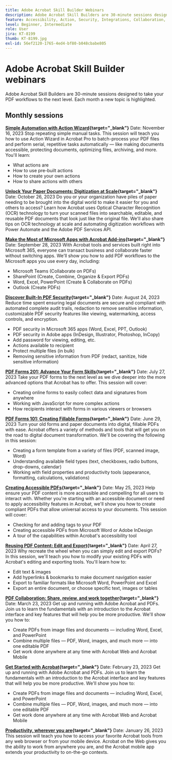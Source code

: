 ```yaml
---
title: Adobe Acrobat Skill Builder Webinars
description: Adobe Acrobat Skill Builders are 30-minute sessions designed to take your PDf workflows to the next level
feature: Accessibility, Action, Security, Integrations, Collaboration, Edit PDF, Convert PDF, Share, Mobile, Skill Builder, Form
level: Beginner, Intermediate
role: User
jira: KT-8199
thumb: KT-8199.jpg
exl-id: 56ef2120-1765-4ed4-bf80-b048cbabe805
---
```

# Adobe Acrobat Skill Builder webinars

Adobe Acrobat Skill Builders are 30-minute sessions designed to take your PDF workflows to the next level. Each month a new topic is highlighted.

## Monthly sessions

**[Simple Automation with Action Wizard](https://teamwork.adobe.com/adobe-acrobat-skill-builder/attendease/networking/experience/41d505bb-252a-4e26-9576-6ae82293e6c9/97be1628-5cb6-44be-ac61-c0cc26fbb58d){target="_blank"}**
Date: November 16, 2023
Stop repeating simple manual tasks. This session will teach you how to use Action Wizard in Acrobat Pro to batch-process your PDF files and perform serial, repetitive tasks automatically — like making documents accessible, protecting documents, optimizing files, archiving, and more. You'll learn:

* What actions are
* How to use pre-built actions
* How to create your own actions
* How to share actions with others

**[Unlock Your Paper Documents: Digitization at Scale](https://teamwork.adobe.com/adobe-acrobat-skill-builder/attendease/networking/experience/46e148fe-92c0-4d79-ac83-8888e9f0521e/dfcf3b90-4390-4c6e-abd9-20ba6e913dc1){target="_blank"}**
Date: October 26, 2023
Do you or your organization have piles of paper needing to be brought into the digital world to make it easier for you and others to access? Learn how Acrobat uses Optical Character Recognition (OCR) technology to turn your scanned files into searchable, editable, and reusable PDF documents that look just like the original file. We'll also share tips on OCR technology at scale and automating digitization workflows with Power Automate and the Adobe PDF Services API.

**[Make the Most of Microsoft Apps with Acrobat Add-ins](https://teamwork.adobe.com/adobe-acrobat-skill-builder/attendease/networking/experience/8b4ea780-6e4d-48b6-8c70-ea10245a5a64/b4fe64de-3614-4a6d-94c6-ff6612ac07fb){target="_blank"}**
Date: September 28, 2023
With Acrobat tools and services built right into Microsoft 365, everyone can transact business and collaborate faster without switching apps. We'll show you how to add PDF workflows to the Microsoft apps you use every day, including:

* Microsoft Teams (Collaborate on PDFs)
* SharePoint (Create, Combine, Organize & Export PDFs)
* Word, Excel, PowerPoint (Create & Collaborate on PDFs)
* Outlook (Create PDFs)

**[Discover Built-In PDF Security](https://teamwork.adobe.com/adobe-acrobat-skill-builder/attendease/networking/experience/b454ab64-9c2e-4aec-bcf9-ca82e3a6b869/3a456ace-042e-41c8-8e8c-d285e9ba0ab8){target="_blank"}**
Date: August 24, 2023
Reduce time spent ensuring legal documents are secure and compliant with automated complete audit trails, redaction to remove sensitive information, customizable PDF security features like viewing, watermarking, access controls, and encryption.

* PDF security in Microsoft 365 apps (Word, Excel, PPT, Outlook)
* PDF security in Adobe apps (InDesign, Illustrator, Photoshop, InCopy)
* Add password for viewing, editing, etc.
* Actions available to recipient
* Protect multiple files (in bulk)
* Removing sensitive information from PDF (redact, sanitize, hide sensitive information)

**[PDF Forms 201: Advance Your Form Skills](https://adobe-acrobat-skill-builder.joinus.adobeevents.com/attendease/networking/experience/32518a73-e152-42b5-825c-b31ce53ab1f2/b9966934-6a5b-49c2-a9b0-d434543ce7f4){target="_blank"}**
Date: July 27, 2023
Take your PDF forms to the next level as we dive deeper into the more advanced options that Acrobat has to offer. This session will cover:

* Creating online forms to easily collect data and signatures from anywhere
* Working with JavaScript for more complex actions
* How recipients interact with forms in various viewers or browsers

**[PDF Forms 101: Creating Fillable Forms](https://adobe-acrobat-skill-builder.joinus.adobeevents.com/attendease/networking/experience/795f4bc7-db42-4022-a624-8a53c51174c6/9d685d0f-4a5b-4236-a1ef-081d1403fb41){target="_blank"}**
Date: June 29, 2023
Turn your old forms and paper documents into digital, fillable PDFs with ease. Acrobat offers a variety of methods and tools that will get you on the road to digital document transformation. We'll be covering the following in this session:

* Creating a form template from a variety of files (PDF, scanned image, Word)
* Understanding available field types (text, checkboxes, radio buttons, drop-downs, calendar)
* Working with field properties and productivity tools (appearance, formatting, calculations, validations)

**[Creating Accessible PDFs](https://teamwork.adobe.com/adobe-acrobat-skill-builder/attendease/networking/experience/4ff4d607-8c9f-47dd-ac4f-3b351a0a0fe3/2eb92255-d963-4ff7-b278-2a95a11db755){target="_blank"}**
Date: May 25, 2023
Help ensure your PDF content is more accessible and compelling for all users to interact with. Whether you're starting with an accessible document or need to apply accessibility features in Acrobat, we'll show you how to create compliant PDFs that allow universal access to your documents. This session will cover:

* Checking for and adding tags to your PDF
* Creating accessible PDFs from Microsoft Word or Adobe InDesign
* A tour of the capabilities within Acrobat's accessibility tool

**[Reusing PDF Content: Edit and Export](https://adobe-acrobat-skill-builder.joinus.adobeevents.com/attendease/networking/experience/aac3b9af-7d54-4ea5-a6fa-61bc7acea87f/8d7341ee-ff0f-492a-b3fd-935bd11d4ed0){target="_blank"}**
Date: April 27, 2023
Why recreate the wheel when you can simply edit and export PDFs? In this session, we'll teach you how to modify your existing PDFs with Acrobat's editing and exporting tools. You'll learn how to:

* Edit text & images
* Add hyperlinks & bookmarks to make document navigation easier
* Export to familiar formats like Microsoft Word, PowerPoint and Excel
* Export an entire document, or choose specific text, images or tables

**[PDF Collaboration: Share, review, and work together](https://adobe-acrobat-skill-builder.joinus.adobeevents.com/attendease/networking/experience/0ef4709b-0a04-418e-a185-7efdd676c2dd/6a95bece-6f24-46f5-a17f-b408464281be){target="_blank"}**
Date: March 23, 2023
Get up and running with Adobe Acrobat and PDFs. Join us to learn the fundamentals with an introduction to the Acrobat interface and key features that will help you be more productive. We'll show you how to:

* Create PDFs from image files and documents — including Word, Excel, and PowerPoint
* Combine multiple files — PDF, Word, images, and much more — into one editable PDF
* Get work done anywhere at any time with Acrobat Web and Acrobat Mobile

**[Get Started with Acrobat](https://adobe-acrobat-skill-builder.joinus.adobeevents.com/attendease/networking/experience/5d8acc24-47a1-4db8-b419-8587bfb12708/fe8ec392-f29a-4e25-b7a3-61f48eea45ab){target="_blank"}**
Date: February 23, 2023
Get up and running with Adobe Acrobat and PDFs. Join us to learn the fundamentals with an introduction to the Acrobat interface and key features that will help you be more productive. We'll show you how to:

* Create PDFs from image files and documents — including Word, Excel, and PowerPoint
* Combine multiple files — PDF, Word, images, and much more — into one editable PDF
* Get work done anywhere at any time with Acrobat Web and Acrobat Mobile

**[Productivity, wherever you are](https://adobe-acrobat-skill-builder.joinus.adobeevents.com/attendease/networking/experience/9ab6c7a2-5ca2-4670-9a33-2ac11a1cb542/0b591876-aeae-45af-b41a-07a8326043f2){target="_blank"}**
Date: January 26, 2023
This session will teach you how to access your favorite Acrobat tools from any web browser or from your mobile device. Acrobat on the Web gives you the ability to work from anywhere you are, and the Acrobat mobile app extends your productivity to on-the-go contexts.